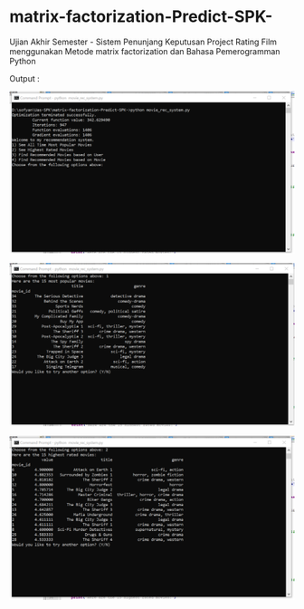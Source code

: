 # matrix-factorization-Predict-SPK-
Ujian Akhir Semester - Sistem Penunjang Keputusan Project Rating Film menggunakan Metode matrix factorization dan Bahasa Pemerogramman Python 

Output :

![alt text](https://github.com/sofyandamha/matrix-factorization-Predict-SPK-/blob/main/ss1.png?raw=true)

![alt text](https://github.com/sofyandamha/matrix-factorization-Predict-SPK-/blob/main/ss2.png?raw=true)

![alt text](https://github.com/sofyandamha/matrix-factorization-Predict-SPK-/blob/main/ss3.png?raw=true)
